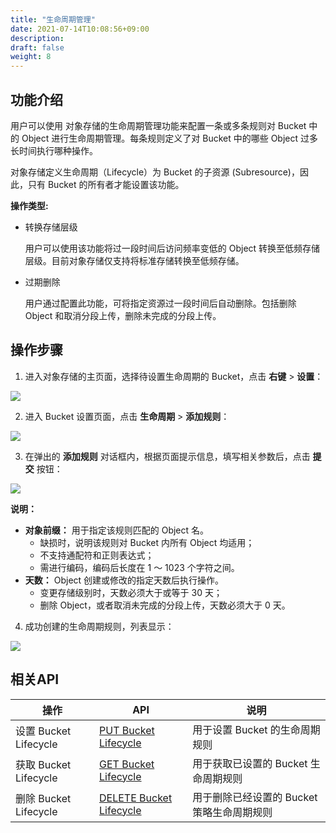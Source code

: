 ```yaml
---
title: "生命周期管理"
date: 2021-07-14T10:08:56+09:00
description:
draft: false
weight: 8
---
```


## 功能介绍
用户可以使用 对象存储的生命周期管理功能来配置一条或多条规则对 Bucket 中的 Object 进行生命周期管理。每条规则定义了对 Bucket 中的哪些 Object 过多长时间执行哪种操作。

对象存储定义生命周期（Lifecycle）为 Bucket 的子资源 (Subresource)，因此，只有 Bucket 的所有者才能设置该功能。

**操作类型:**

- 转换存储层级

    用户可以使用该功能将过一段时间后访问频率变低的 Object 转换至低频存储层级。目前对象存储仅支持将标准存储转换至低频存储。

- 过期删除

    用户通过配置此功能，可将指定资源过一段时间后自动删除。包括删除 Object 和取消分段上传，删除未完成的分段上传。


## 操作步骤

1. 进入对象存储的主页面，选择待设置生命周期的 Bucket，点击 **右键** > **设置**：

 ![](../../_images/set_bucket_lifecycle1.png)

2. 进入 Bucket 设置页面，点击 **生命周期** > **添加规则**：

 ![](../../_images/set_bucket_lifecycle2.png)

3. 在弹出的 **添加规则** 对话框内，根据页面提示信息，填写相关参数后，点击 **提交** 按钮：

 ![](../../_images/set_bucket_lifecycle3.png)

 **说明：**
   - **对象前缀：** 用于指定该规则匹配的 Object 名。
      - 缺损时，说明该规则对 Bucket 内所有 Object 均适用；
      - 不支持通配符和正则表达式；
      - 需进行编码，编码后长度在 1 ～ 1023 个字符之间。
   - **天数：** Object 创建或修改的指定天数后执行操作。
      - 变更存储级别时，天数必须大于或等于 30 天；
      - 删除 Object，或者取消未完成的分段上传，天数必须大于 0 天。

4. 成功创建的生命周期规则，列表显示：

 ![](../../_images/set_bucket_lifecycle4.png)

## 相关API

|操作|API|说明|
|--|--|--|
|设置 Bucket Lifecycle|[PUT Bucket Lifecycle](/storage/object-storage/api/bucket/policy/put_lifecycle)|用于设置 Bucket 的生命周期规则|
|获取 Bucket Lifecycle|[GET Bucket Lifecycle](/storage/object-storage/api/bucket/policy/put_lifecycle)|用于获取已设置的 Bucket 生命周期规则|
|删除 Bucket Lifecycle|[DELETE Bucket Lifecycle](/storage/object-storage/api/bucket/policy/put_lifecycle)|用于删除已经设置的 Bucket 策略生命周期规则|

